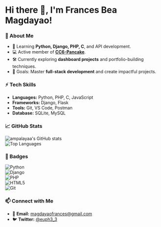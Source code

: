 # Hi there 👋, I'm Frances Bea Magdayao!  

### 🌟 About Me
- 🌱 Learning **Python, Django, PHP, C**, and API development.  
- 💻 Active member of **[CC6-Pancake](https://github.com/CC6-Pancake)**.
- 🛠️ Currently exploring **dashboard projects** and portfolio-building techniques.  
- 🎯 Goals: Master **full-stack development** and create impactful projects.  

### ⚡ Tech Skills  
- **Languages:** Python, PHP, C, JavaScript  
- **Frameworks:** Django, Flask  
- **Tools:** Git, VS Code, Postman  
- **Database:** SQLite, MySQL  

### 📈 GitHub Stats  
![ampalayaa's GitHub stats](https://github-readme-stats.vercel.app/api?username=ampalayaa&show_icons=true&theme=radical)  
![Top Languages](https://github-readme-stats.vercel.app/api/top-langs/?username=ampalayaa&layout=compact&theme=radical)

### :ribbon:  Badges 
![Python](https://img.shields.io/badge/-Python-3776AB?style=for-the-badge&logo=python&logoColor=white)  
![Django](https://img.shields.io/badge/-Django-092E20?style=for-the-badge&logo=django&logoColor=white)  
![PHP](https://img.shields.io/badge/-PHP-777BB4?style=for-the-badge&logo=php&logoColor=white)  
![HTML5](https://img.shields.io/badge/-HTML5-E34F26?style=for-the-badge&logo=html5&logoColor=white)  
![Git](https://img.shields.io/badge/-Git-F05032?style=for-the-badge&logo=git&logoColor=white)


### 📫 Connect with Me  
- 📧 **Email:** [magdayaofrances@gmail.com](mailto:magdayaofrances@gmail.com)  
- 🐦 **Twitter:** [@euph3_3](https://x.com/euph3_3)
<!-- - 🌐 **Portfolio:** [your-portfolio-link.com](https://your-portfolio-link.com) --> 

